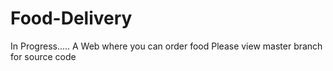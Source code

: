 # Food-Delivery
In Progress.....
A Web where you can order food 
Please view master branch for source code
